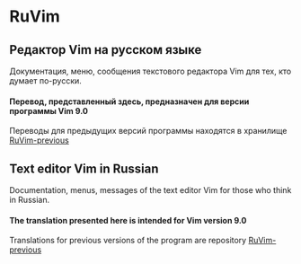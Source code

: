 # RuVim
## Редактор Vim на русском языке
Документация, меню, сообщения текстового редактора Vim для тех, кто думает по-русски.

#### Перевод, представленный здесь, предназначен для версии программы Vim __9.0__

Переводы для предыдущих версий программы находятся в хранилище [RuVim-previous](https://github.com/RestorerZ/RuVim-previous)

## Text editor Vim in Russian
Documentation, menus, messages of the text editor Vim for those who think in Russian.

#### The translation presented here is intended for Vim version __9.0__

Translations for previous versions of the program are repository [RuVim-previous](https://github.com/RestorerZ/RuVim-previous)





